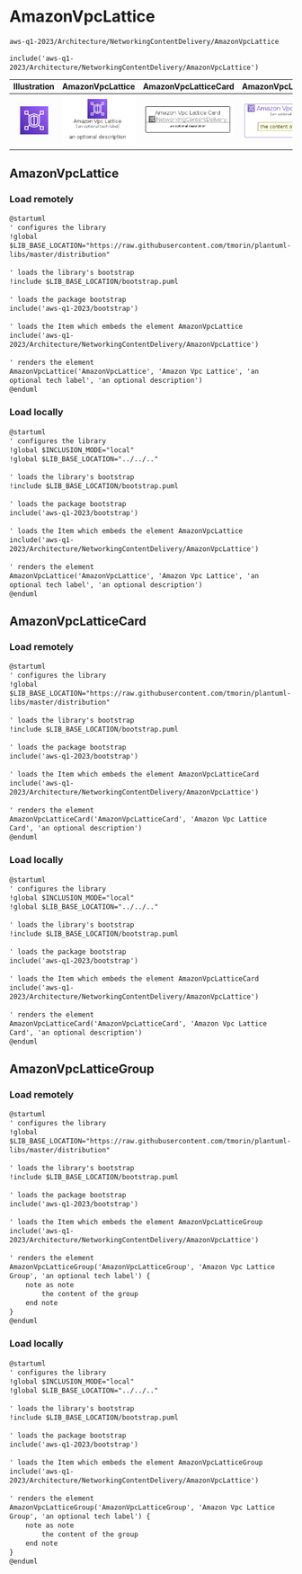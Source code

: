 # AmazonVpcLattice


```text
aws-q1-2023/Architecture/NetworkingContentDelivery/AmazonVpcLattice
```

```text
include('aws-q1-2023/Architecture/NetworkingContentDelivery/AmazonVpcLattice')
```



| Illustration | AmazonVpcLattice | AmazonVpcLatticeCard | AmazonVpcLatticeGroup |
| :---: | :---: | :---: | :---: |
| ![illustration for Illustration](../../../aws-q1-2023/Architecture/NetworkingContentDelivery/AmazonVpcLattice.png) | ![illustration for AmazonVpcLattice](../../../aws-q1-2023/Architecture/NetworkingContentDelivery/AmazonVpcLattice.Local.png) | ![illustration for AmazonVpcLatticeCard](../../../aws-q1-2023/Architecture/NetworkingContentDelivery/AmazonVpcLatticeCard.Local.png) | ![illustration for AmazonVpcLatticeGroup](../../../aws-q1-2023/Architecture/NetworkingContentDelivery/AmazonVpcLatticeGroup.Local.png) |




## AmazonVpcLattice

### Load remotely
```plantuml
@startuml
' configures the library
!global $LIB_BASE_LOCATION="https://raw.githubusercontent.com/tmorin/plantuml-libs/master/distribution"

' loads the library's bootstrap
!include $LIB_BASE_LOCATION/bootstrap.puml

' loads the package bootstrap
include('aws-q1-2023/bootstrap')

' loads the Item which embeds the element AmazonVpcLattice
include('aws-q1-2023/Architecture/NetworkingContentDelivery/AmazonVpcLattice')

' renders the element
AmazonVpcLattice('AmazonVpcLattice', 'Amazon Vpc Lattice', 'an optional tech label', 'an optional description')
@enduml
```

### Load locally
```plantuml
@startuml
' configures the library
!global $INCLUSION_MODE="local"
!global $LIB_BASE_LOCATION="../../.."

' loads the library's bootstrap
!include $LIB_BASE_LOCATION/bootstrap.puml

' loads the package bootstrap
include('aws-q1-2023/bootstrap')

' loads the Item which embeds the element AmazonVpcLattice
include('aws-q1-2023/Architecture/NetworkingContentDelivery/AmazonVpcLattice')

' renders the element
AmazonVpcLattice('AmazonVpcLattice', 'Amazon Vpc Lattice', 'an optional tech label', 'an optional description')
@enduml
```

## AmazonVpcLatticeCard

### Load remotely
```plantuml
@startuml
' configures the library
!global $LIB_BASE_LOCATION="https://raw.githubusercontent.com/tmorin/plantuml-libs/master/distribution"

' loads the library's bootstrap
!include $LIB_BASE_LOCATION/bootstrap.puml

' loads the package bootstrap
include('aws-q1-2023/bootstrap')

' loads the Item which embeds the element AmazonVpcLatticeCard
include('aws-q1-2023/Architecture/NetworkingContentDelivery/AmazonVpcLattice')

' renders the element
AmazonVpcLatticeCard('AmazonVpcLatticeCard', 'Amazon Vpc Lattice Card', 'an optional description')
@enduml
```

### Load locally
```plantuml
@startuml
' configures the library
!global $INCLUSION_MODE="local"
!global $LIB_BASE_LOCATION="../../.."

' loads the library's bootstrap
!include $LIB_BASE_LOCATION/bootstrap.puml

' loads the package bootstrap
include('aws-q1-2023/bootstrap')

' loads the Item which embeds the element AmazonVpcLatticeCard
include('aws-q1-2023/Architecture/NetworkingContentDelivery/AmazonVpcLattice')

' renders the element
AmazonVpcLatticeCard('AmazonVpcLatticeCard', 'Amazon Vpc Lattice Card', 'an optional description')
@enduml
```

## AmazonVpcLatticeGroup

### Load remotely
```plantuml
@startuml
' configures the library
!global $LIB_BASE_LOCATION="https://raw.githubusercontent.com/tmorin/plantuml-libs/master/distribution"

' loads the library's bootstrap
!include $LIB_BASE_LOCATION/bootstrap.puml

' loads the package bootstrap
include('aws-q1-2023/bootstrap')

' loads the Item which embeds the element AmazonVpcLatticeGroup
include('aws-q1-2023/Architecture/NetworkingContentDelivery/AmazonVpcLattice')

' renders the element
AmazonVpcLatticeGroup('AmazonVpcLatticeGroup', 'Amazon Vpc Lattice Group', 'an optional tech label') {
    note as note
        the content of the group
    end note
}
@enduml
```

### Load locally
```plantuml
@startuml
' configures the library
!global $INCLUSION_MODE="local"
!global $LIB_BASE_LOCATION="../../.."

' loads the library's bootstrap
!include $LIB_BASE_LOCATION/bootstrap.puml

' loads the package bootstrap
include('aws-q1-2023/bootstrap')

' loads the Item which embeds the element AmazonVpcLatticeGroup
include('aws-q1-2023/Architecture/NetworkingContentDelivery/AmazonVpcLattice')

' renders the element
AmazonVpcLatticeGroup('AmazonVpcLatticeGroup', 'Amazon Vpc Lattice Group', 'an optional tech label') {
    note as note
        the content of the group
    end note
}
@enduml
```

